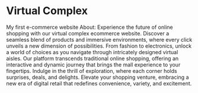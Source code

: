 # Virtual Complex
My first e-commerce website 
About: Experience the future of online shopping with our virtual complex ecommerce website. Discover a seamless blend of products and immersive environments, where every click unveils a new dimension of possibilities. From fashion to electronics, unlock a world of choices as you navigate through intricately designed virtual aisles. Our platform transcends traditional online shopping, offering an interactive and dynamic journey that brings the mall experience to your fingertips. Indulge in the thrill of exploration, where each corner holds surprises, deals, and delights. Elevate your shopping venture, embracing a new era of digital retail that redefines convenience, variety, and excitement.
